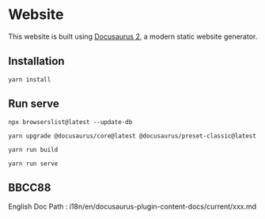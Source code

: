 # Website

This website is built using [Docusaurus 2](https://v2.docusaurus.io/), a modern static website generator.

## Installation

```console
yarn install
```

## Run serve

```console
npx browserslist@latest --update-db 

yarn upgrade @docusaurus/core@latest @docusaurus/preset-classic@latest

yarn run build

yarn run serve
```

## BBCC88

English Doc Path : i18n/en/docusaurus-plugin-content-docs/current/xxx.md
